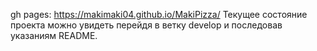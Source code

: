 gh pages: https://makimaki04.github.io/MakiPizza/
Текущее состояние проекта можно увидеть перейдя в ветку develop и последовав указаниям README.
